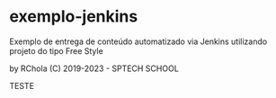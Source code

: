 # exemplo-jenkins
Exemplo de entrega de conteúdo automatizado via Jenkins utilizando projeto do tipo Free Style

by RChola (C) 2019-2023 - SPTECH SCHOOL


TESTE

